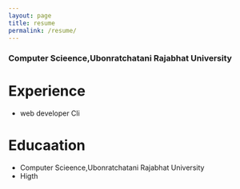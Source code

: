 ```yaml
---
layout: page
title: resume
permalink: /resume/
---
```

### Computer Scieence,Ubonratchatani Rajabhat University

# Experience
- web developer Cli

# Educaation
- Computer Scieence,Ubonratchatani Rajabhat University
- Higth
